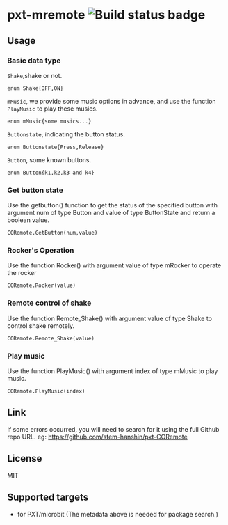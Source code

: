 # pxt-mremote ![Build status badge](https://github.com/stem-hanshin/pxt-mremote/workflows/MakeCode/badge.svg)

## Usage

### Basic data type

``Shake``,shake or not.
```
enum Shake{OFF,ON}
```

``mMusic``, we provide some music options in advance, and use the function ``PlayMusic`` to play these musics.
```
enum mMusic{some musics...}
```

``Buttonstate``, indicating the button status.
```
enum Buttonstate{Press,Release}
```

``Button``, some known buttons.
```
enum Button{k1,k2,k3 and k4}
```

### Get button state
Use the getbutton() function to get the status of the specified button with argument num of type Button and value of type ButtonState and return a boolean value.
```
CORemote.GetButton(num,value)
```

### Rocker's Operation
Use the function Rocker() with argument value of type mRocker to operate the rocker
```
CORemote.Rocker(value)
```

### Remote control of shake
Use the function Remote_Shake() with argument value of type Shake to control shake remotely.
```
CORemote.Remote_Shake(value)
```

### Play music
Use the function PlayMusic() with argument index of type mMusic to play music.
```
CORemote.PlayMusic(index)
```

## Link
If some errors occurred, you will need to search for it using the full Github repo URL. eg: https://github.com/stem-hanshin/pxt-CORemote

## License
MIT

## Supported targets

* for PXT/microbit
(The metadata above is needed for package search.)


